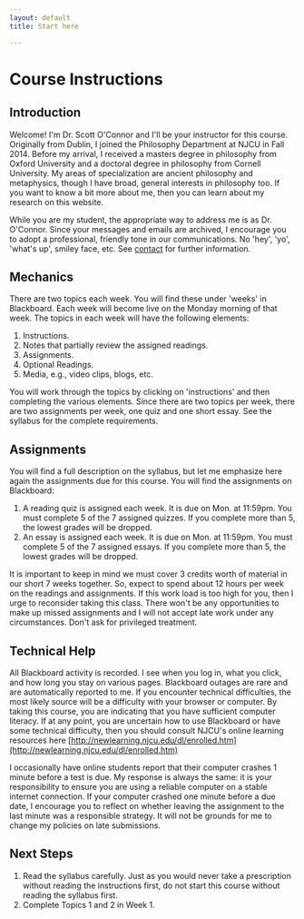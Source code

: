 ```yaml
---
layout: default
title: Start here

---
```



# Course Instructions

## Introduction

Welcome! I'm Dr. Scott O'Connor and I'll be your instructor for this course. Originally from Dublin, I joined the Philosophy Department at NJCU in Fall 2014. Before my arrival, I received a masters degree in philosophy from Oxford University and a doctoral degree in philosophy from Cornell University. My areas of specialization are ancient philosophy and metaphysics, though I have broad, general interests in philosophy too. If you want to know a bit more about me, then you can learn about my research on this website. 

While you are my student, the appropriate way to address me is as Dr. O'Connor. Since your messages and emails are archived, I encourage you to adopt a professional, friendly tone in our communications. No 'hey', 'yo', 'what's up', smiley face, etc. See [contact](/Contact) for further information.


## Mechanics

There are two topics each week. You will find these under 'weeks' in Blackboard. Each week will become live on the Monday morning of that week. The topics in each week will have the following elements: 

1. Instructions.
2. Notes that partially review the assigned readings.  
3. Assignments.
4. Optional Readings.
5. Media, e.g., video clips, blogs, etc.

You will work through the topics by clicking on 'instructions' and then completing the various elements. Since there are two topics per week, there are two assignments per week, one quiz and one short essay. See the syllabus for the complete requirements. 

## Assignments

You will find a full description on the syllabus, but let me emphasize here again the assignments due for this course. You will find the assignments on Blackboard: 

1. A reading quiz is assigned each week. It is due on Mon. at 11:59pm. You must complete 5 of the 7 assigned quizzes. If you complete more than 5, the lowest grades will be dropped. 
2. An essay is assigned each week. It is due on Mon. at 11:59pm. You must complete 5 of the 7 assigned essays. If you complete more than 5, the lowest grades will be dropped. 

It is important to keep in mind we must cover 3 credits worth of material in our short 7 weeks together. So, expect to spend about 12 hours per week on the readings and assignments. If this work load is too high for you, then I urge to reconsider taking this class. There won't be any opportunities to make up missed assignments and I will not accept late work under any circumstances. Don't ask for privileged treatment. 

## Technical Help

All Blackboard activity is recorded. I see when you log in, what you click, and how long you stay on various pages. Blackboard outages are rare and are automatically reported to me. If you encounter technical difficulties, the most likely source will be a difficulty with your browser or computer. By taking this course, you are indicating that you have sufficient computer literacy. If at any point, you are uncertain how to use Blackboard or have some technical difficulty, then you should consult NJCU's online learning resources here [http://newlearning.njcu.edu/dl/enrolled.htm](http://newlearning.njcu.edu/dl/enrolled.htm)

I occasionally have online students report that their computer crashes 1 minute before a test is due. My response is always the same: it is your responsibility to ensure you are using a reliable computer on a stable internet connection. If your computer crashed one minute before a due date, I encourage you to reflect on whether leaving the assignment to the last minute was a responsible strategy. It will not be grounds for me to change my policies on late submissions. 



## Next Steps 

1. Read the syllabus carefully. Just as you would never take a prescription without reading the instructions first, do not start this course without reading the syllabus first. 
2. Complete Topics 1 and 2 in Week 1. 
